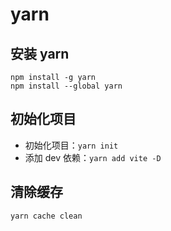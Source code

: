 # yarn


## 安装  yarn
```shell
npm install -g yarn
npm install --global yarn
```

## 初始化项目

- 初始化项目：`yarn init`
- 添加 dev 依赖：`yarn add vite -D`


## 清除缓存
```shell
yarn cache clean
```

